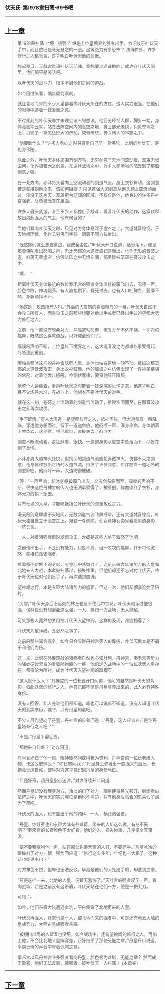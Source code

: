 ### 伏天氏-第1978章扫荡-69书吧

--------
[上一章](./b1b423e7e618a6006277215790a486af.md)
--------


>
>
>
>第1978章扫荡
>七境，很强？
>纵是上位皇境界的强者出手，依旧败于叶伏天手中，而且依旧是毫无悬念的一战，这等战力有多恐怖？
>法阵内外，许多修行之人都无言，这才明白叶伏天他的骄傲。
>
>想起那日，天战宫邀请叶伏天前往，竟想要以道战挑衅，或许在叶伏天眼里，他们都只是笑话吧。
>
>以叶伏天的战斗力，根本不屑他们之间的道战。
>
>如今回过头看，确实颇为讽刺。
>
>就连北地而来的不少人皇都看向叶伏天所在的方位，这人实力很强，在他们的眼神中透着一抹凝重之意。
>
>不过此刻的叶伏天却并未理会诸人的想法，他目光环视人群，脚步一踏，身体竟直冲云霄，站在法阵空间内的高空之地，身上佛光缭绕，只见苍穹之上，出现了一尊无边巨大的佛陀，梵音缭绕，传入诸人的耳膜之中。
>
>“他要做什么？”许多人看向之时只感觉自己了一尊佛陀，此刻的叶伏天，便化身佛陀。
>
>除此之外，叶伏天身体周围万剑齐鸣，无穷剑意于天地间流动着，笼罩无垠空间，化作超强大道剑意，在这片战场之中，许多人都清晰的感受到了那股剑意之强。
>
>在一处方向，祁沐抬头看向上空流动着的剑道气流，身上衣衫舞动，这剑意若是直接朝他杀来，该如何阻挡？
>只见这强大的剑意从他头顶上空流动而过，淹没了这片天，笼罩更为辽阔的区域，不仅仅是他，他身边的许多丹神宫强者，尽皆被笼罩在里面。
>
>许多人眉头紧皱，甚至不少人都停止了战斗，看着叶伏天的动作，这家伙释放出如此强大的气息，他有何目的？
>
>当他们看向叶伏天之时，只见对方身体悬浮于虚空之上，大道梵音缭绕，于天地间环绕，化作无穷佛门字符，朝着不同方位射出。
>
>“既然你们这么想要道战，我成全各位。”叶伏天开口说道，话音落下，便见那尊佛陀发出怒喝之声，无比恐怖的大道音波扫荡而出，化作无形的音波之道，扫荡无尽虚空，仿佛法阵之中无垠空间，都尽皆被笼罩在音波攻击之中。
>
>“噗……”
>
>距离叶伏天身体最近的数位秦禾宫的强者身体直接被震飞出去，闷哼一声，脸色惨败，神魂震荡，有人直接倒下，昏死过去，也有人口吐鲜血，萎靡不顿，身躯颤抖不止。
>
>“他这是，攻击所有人吗。”外面的人震撼的看着眼前的一幕，叶伏天自然不会攻击所有人，而是攻击之前那些想要对他出手或者已经出手过的望都大势力修行之人。
>
>之前，他一直没有理会对方，只是被动防御，但对方却不依不饶，一次次的挑衅，既然这么喜欢道战，只好成全他们了。
>
>噗噗的声响不断，上位皇以下境界之人，这大道音波之力都难以承受得起，尽皆遭到重创。
>
>哪怕是祁沐这样的丹神宫妖孽人皇，身体也站在原地一动不动，抵挡这那恐怖的大道音波攻击，身上衣衫狂舞，他的脑海之中仿佛出现了一尊神圣至极的佛陀，对着他发出怒吼，金刚伏魔律，要将他镇压降服。
>
>他整个人紧绷着，看向叶伏天之时带着一抹深深的忌惮之意，他这才明白，且不说炼丹水准，在战斗上，他根本不是叶伏天的对手。
>
>就在这一刻，苍穹之上流动着的剑道气流动了，撕裂空间而至，在那音波攻击之外再次攻伐。
>
>“手下留情。”有人大喝道，是望都修行之人，抵挡不住，但大道剑意一瞬降临，穿透他身躯而过，留下一道道血痕，他闷哼一声，浑身染血，身体朝着下空坠去，这剑意，将他重创，直接失去了战斗力。
>
>剑意不断流动着，疯狂肆虐，很快，一道道身影从虚空中坠落而下，尽皆在剑下重伤。
>
>祁沐身周大道神火缭绕，但绚丽的剑道气流直接穿透神火，仿佛不灭之剑意，他身体释放出可怕的大道气流，挡住了许多剑意，但伴随着一道冰冷的剑意降临，他闷哼一声，大道防御被破。
>
>“砰！”一声巨响，祁沐身躯被震飞出去，又有剑降临而至，噗呲的声响不断，很快这位丹神宫的传人也无法承受得了，被重创，鲜血染红了衣衫，身体无力的朝下坠去。
>
>只有七境的人皇，才能够抵挡住叶伏天的双重攻伐之力。
>
>漫天的剑意肆虐于天地间，无数剑道气流飞舞呼啸，还有大道梵音缭绕，叶伏天独自矗立于高空之上，宛若一尊佛陀，仙女峰神女奕皇看着那道身影，一阵无言。
>
>一人，对着诸强者同时发起攻击，大概是这些人终于激怒了他吧。
>
>之前他不出手，不是没有能力，只是不屑，但一次次的挑衅，终于将他激怒，直接扫荡诸强者。
>
>看着那不断倒下的身影，奕皇心中感慨万千，之前东霄大陆诸势力的人皇和北地来人大战，本就被扫荡过，损失惨重，但他们却还不忘对付叶伏天，终于叶伏天也对他们出手了，再次遭到血洗。
>
>望神阙之行，本是东霄大陆诸势力的盛宴，但这一次，他们却彻底沦为了陪衬。
>
>“厉害。”叶伏天身后不远处的林丘也忍不住心中惊叹，叶伏天暗示过他很强，但林丘没有想到会这么强，一人，横扫一方战场，无人能敌。
>
>可笑那些人竟然想要阻挡叶伏天入望神阙，这样的表现，谁能挡得了？
>
>叶伏天入望神阙，是必然之事了。
>
>之前的那些谣言骂名，如今只会显得丹神宫等人的卑劣，叶伏天根本是不屑于和他们为伍。
>
>这一点，此刻在外面观战的诸强者自然也心知肚明，丹神宫、秦禾宫等势力的强者尽皆无言的看着那绚丽的一幕，他们送入战场中的一位位妖孽人皇存在，都将沦为陪衬，成为叶伏天入望神阙的踏脚石。
>
>“这人是什么人？”丹神宫的一位长者开口问道，他问的自然是叶伏天的背影，如此妖孽的修行之人，他自己都不信是丹皇培养出来的，此人必有特殊身份。
>
>没有人回答，此人是谁他们都知道，却也可以说都不知道，没有人知道叶伏天的真实来历，或许，只有丹皇知道吧。
>
>不少人目光望向了丹皇，丹神宫的长者问道：“丹皇，这人应该并非是你丹皇塔修行之人吧？”
>
>“不是。”丹皇平静回应。
>
>“那他来自何处？”对方问道。
>
>丹皇目光扫了他一眼，眼神陡然间变得极为锋利，丹神宫的一位长老级人物，便这么放肆么？
>“你在质问我？”丹皇身上弥漫出一股强大的威压，长袍竟无风自动，使得对方这才意识到丹皇的身份地位。
>
>“只是好奇，请丹皇指点迷津。”对方继续开口问道。
>
>然而丹皇却没有理会对方，冷淡的扫了对方一眼后便将目光移开，继续看向法阵之中，叶伏天的实力哪怕是他也不清楚，只有他身后站着的东莱仙子最为了解吧。
>
>叶伏天的强大，也有些出乎他的预料，一人，横扫诸强者。
>
>“丹皇，你好歹也和东霄大陆有些瓜葛，带来的人却这么做，有些不妥吧？”秦禾宫的长者脸色不太好看，他们的人，损失惨重，几乎要全军覆没。
>
>“要不要我嘱咐他一声，站在那让你秦禾宫的人打，不要还手。”丹皇冰冷的眼眸扫了对方一眼，强势回应道：“修行这么多年，年纪也一大把了，这种话也能说出口？”
>
>对方神色不悦，但却也无法反驳，毕竟是他们的人先出手的，却遭到血虐。
>
>“只是这样一来，北地的人皇，便肆无忌惮了。”天战宫的强者叹了一声，看向战场，若是之前没有这矛盾，叶伏天站在他们一方，便是一把尖刀。
>
>可惜了。
>
>如今，他们东霄大陆遭遇血洗，平白便宜了北地而来的人皇。
>
>叶伏天再强大，终究也是一人，那北地而来的强者中，可是还有燕云大陆的皇族势力，大燕古皇族强者亲临。
>
>“被横扫出局的人留着也没用，如今战场中，还有望神阙的修行之人，再加上他，不会比北地人皇阵容差，正好扫平了那些无能之辈。”丹皇开口说道，平淡无奇的声音中带着讽刺之意。
>
>秦禾宫以及丹神宫许多强者看向丹皇，脸色极为难堪，无能之辈？
>然而成王败寇，他们无法反驳，诸强者，被叶伏天一人扫荡！
>(本章完)
>
>

--------
[下一章](./026828b2e467db21bd6fef1233ed7adc.md)
--------
